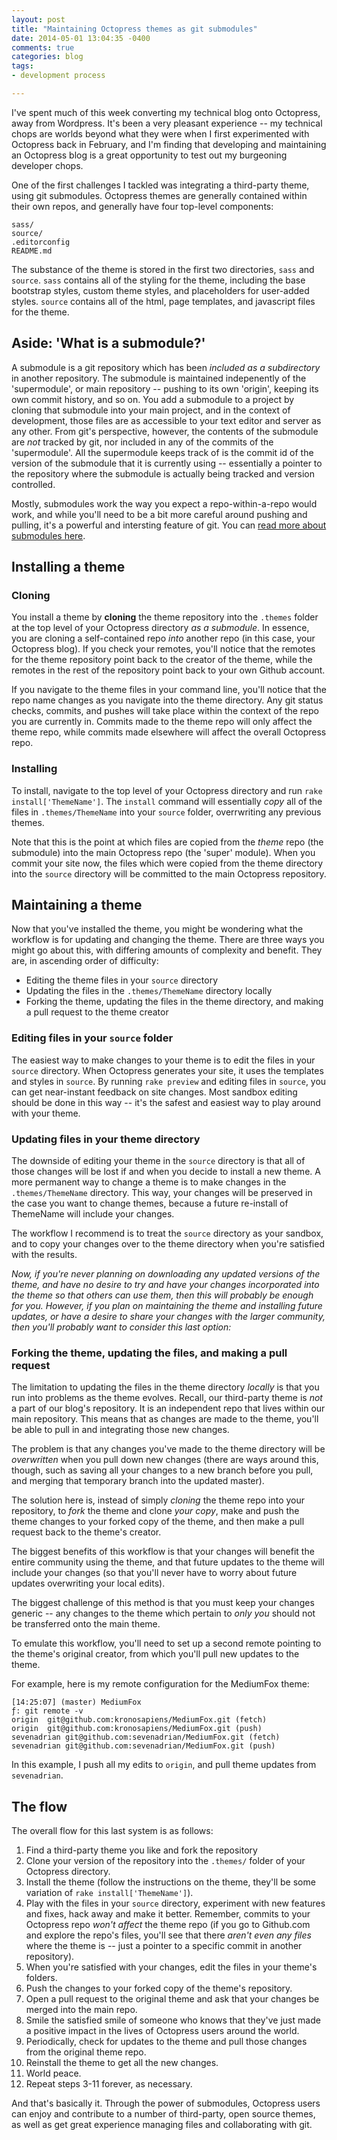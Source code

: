 ```yaml
---
layout: post
title: "Maintaining Octopress themes as git submodules"
date: 2014-05-01 13:04:35 -0400
comments: true
categories: blog
tags:
- development process

---
```


I've spent much of this week converting my technical blog onto Octopress, away from Wordpress. It's been a very pleasant experience -- my technical chops are worlds beyond what they were when I first experimented with Octopress back in February, and I'm finding that developing and maintaining an Octopress blog is a great opportunity to test out my burgeoning developer chops.

One of the first challenges I tackled was integrating a third-party theme, using git submodules. Octopress themes are generally contained within their own repos, and generally have four top-level components:

```
sass/
source/
.editorconfig
README.md
```
The substance of the theme is stored in the first two directories, `sass` and `source`. `sass` contains all of the styling for the theme, including the base bootstrap styles, custom theme styles, and placeholders for user-added styles. `source` contains all of the html, page templates, and javascript files for the theme.

<!--more-->

## Aside: 'What is a submodule?'

A submodule is a git repository which has been *included as a subdirectory* in another repository. The submodule is maintained indepenently of the 'supermodule', or main repository -- pushing to its own 'origin', keeping its own commit history, and so on. You add a submodule to a project by cloning that submodule into your main project, and in the context of development, those files are as accessible to your text editor and server as any other. From git's perspective, however, the contents of the submodule are *not* tracked by git, nor included in any of the commits of the 'supermodule'. All the supermodule keeps track of is the commit id of the version of the submodule that it is currently using -- essentially a pointer to the repository where the submodule is actually being tracked and version controlled.

Mostly, submodules work the way you expect a repo-within-a-repo would work, and while you'll need to be a bit more careful around pushing and pulling, it's a powerful and intersting feature of git. You can [read more about submodules here](http://git-scm.com/book/en/Git-Tools-Submodules).

## Installing a theme

### Cloning

You install a theme by **cloning** the theme repository into the `.themes` folder at the top level of your Octopress directory *as a submodule*. In essence, you are cloning a self-contained repo *into* another repo (in this case, your Octopress blog). If you check your remotes, you'll notice that the remotes for the theme repository point back to the creator of the theme, while the remotes in the rest of the repository point back to your own Github account.

If you navigate to the theme files in your command line, you'll notice that the repo name changes as you navigate into the theme directory. Any git status checks, commits, and pushes will take place within the context of the repo you are currently in. Commits made to the theme repo will only affect the theme repo, while commits made elsewhere will affect the overall Octopress repo.

### Installing

To install, navigate to the top level of your Octopress directory and run `rake install['ThemeName']`. The `install` command will essentially *copy* all of the files in `.themes/ThemeName` into your `source` folder, overrwriting any previous themes.

Note that this is the point at which files are copied from the *theme* repo (the submodule) into the main Octopress repo (the 'super' module). When you commit your site now, the files which were copied from the theme directory into the `source` directory will be committed to the main Octopress repository.

## Maintaining a theme

Now that you've installed the theme, you might be wondering what the workflow is for updating and changing the theme. There are three ways you might go about this, with differing amounts of complexity and benefit. They are, in ascending order of difficulty:

* Editing the theme files in your `source` directory
* Updating the files in the `.themes/ThemeName` directory locally
* Forking the theme, updating the files in the theme directory, and making a pull request to the theme creator

### Editing files in your `source` folder

The easiest way to make changes to your theme is to edit the files in your `source` directory. When Octopress generates your site, it uses the templates and styles in `source`. By running `rake preview` and editing files in `source`, you can get near-instant feedback on site changes. Most sandbox editing should be done in this way -- it's the safest and easiest way to play around with your theme.

### Updating files in your theme directory

The downside of editing your theme in the `source` directory is that all of those changes will be lost if and when you decide to install a new theme. A more permanent way to change a theme is to make changes in the `.themes/ThemeName` directory. This way, your changes will be preserved in the case you want to change themes, because a future re-install of ThemeName will include your changes.

The workflow I recommend is to treat the `source` directory as your sandbox, and to copy your changes over to the theme directory when you're satisfied with the results.

*Now, if you're never planning on downloading any updated versions of the theme, and have no desire to try and have your changes incorporated into the theme so that others can use them, then this will probably be enough for you. However, if you plan on maintaining the theme and installing future updates, or have a desire to share your changes with the larger community, then you'll probably want to consider this last option:*

### Forking the theme, updating the files, and making a pull request

The limitation to updating the files in the theme directory *locally* is that you run into problems as the theme evolves. Recall, our third-party theme is *not* a part of our blog's repository. It is an independent repo that lives within our main repository. This means that as changes are made to the theme, you'll be able to pull in and integrating those new changes.

The problem is that any changes you've made to the theme directory will be *overwritten* when you pull down new changes (there are ways around this, though, such as saving all your changes to a new branch before you pull, and merging that temporary branch into the updated master).

The solution here is, instead of simply *cloning* the theme repo into your repository, to *fork* the theme and clone *your copy*, make and push the theme changes to your forked copy of the theme, and then make a pull request back to the theme's creator.

The biggest benefits of this workflow is that your changes will benefit the entire community using the theme, and that future updates to the theme will include your changes (so that you'll never have to worry about future updates overwriting your local edits).

The biggest challenge of this method is that you must keep your changes generic -- any changes to the theme which pertain to *only you* should not be transferred onto the main theme.

To emulate this workflow, you'll need to set up a second remote pointing to the theme's original creator, from which you'll pull new updates to the theme.

For example, here is my remote configuration for the MediumFox theme:

```console
[14:25:07] (master) MediumFox
ƒ: git remote -v
origin	git@github.com:kronosapiens/MediumFox.git (fetch)
origin	git@github.com:kronosapiens/MediumFox.git (push)
sevenadrian	git@github.com:sevenadrian/MediumFox.git (fetch)
sevenadrian	git@github.com:sevenadrian/MediumFox.git (push)
```

In this example, I push all my edits to `origin`, and pull theme updates from `sevenadrian`.

## The flow

The overall flow for this last system is as follows:

1. Find a third-party theme you like and fork the repository
2. Clone your version of the repository into the `.themes/` folder of your Octopress directory.
3. Install the theme (follow the instructions on the theme, they'll be some variation of `rake install['ThemeName']`).
4. Play with the files in your `source` directory, experiment with new features and fixes, hack away and make it better. Remember, commits to your Octopress repo *won't affect* the theme repo (if you go to Github.com and explore the repo's files, you'll see that there *aren't even any files* where the theme is -- just a pointer to a specific commit in another repository).
5. When you're satisfied with your changes, edit the files in your theme's folders.
6. Push the changes to your forked copy of the theme's repository.
7. Open a pull request to the original theme and ask that your changes be merged into the main repo.
8. Smile the satisfied smile of someone who knows that they've just made a positive impact in the lives of Octopress users around the world.
9. Periodically, check for updates to the theme and pull those changes from the original theme repo.
10. Reinstall the theme to get all the new changes.
11. World peace.
12. Repeat steps 3-11 forever, as necessary.

And that's basically it. Through the power of submodules, Octopress users can enjoy and contribute to a number of third-party, open source themes, as well as get great experience managing files and collaborating with git.
